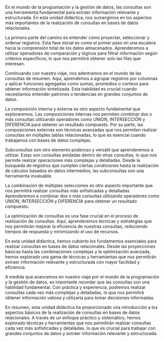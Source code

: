 En el mundo de la programación y la gestión de datos, las consultas son una herramienta fundamental para extraer información relevante y estructurada. En esta unidad didáctica, nos sumergimos en los aspectos más importantes de la realización de consultas en bases de datos relacionales.

La primera parte del camino es entender cómo proyectar, seleccionar y ordenar registros. Esta fase inicial es como el primer paso en una escalera hacia la comprensión total de los datos almacenados. Aprenderemos a utilizar operadores de comparación y lógicos para filtrar información según criterios específicos, lo que nos permitirá obtener solo las filas que interesan.

Continuando con nuestro viaje, nos adentramos en el mundo de las consultas de resumen. Aquí, aprendemos a agrupar registros por columnas y aplicar funciones agregadas como sumas, promedios o conteos para obtener información sintetizada. Esta habilidad es crucial cuando necesitamos entender patrones o tendencias en grandes conjuntos de datos.

La composición interna y externa es otro aspecto fundamental que exploraremos. Las composiciones internas nos permiten combinar dos o más consultas utilizando operadores como UNION, INTERSECCIÓN y DIFERENCIA para obtener un resultado compuesto. Por su parte, las composiciones externas son técnicas avanzadas que nos permiten realizar consultas en múltiples tablas relacionadas, lo que es esencial cuando trabajamos con bases de datos complejas.

Subconsultas son otro elemento poderoso y versátil que aprenderemos a utilizar. Estas son consultas anidadas dentro de otras consultas, lo que nos permite realizar operaciones más complejas y detalladas. Desde la búsqueda de registros que cumplen ciertas condiciones hasta la realización de cálculos basados en datos intermedios, las subconsultas son una herramienta invaluable.

La combinación de múltiples selecciones es otro aspecto importante que nos permitirá realizar consultas más sofisticadas y detalladas. Aprenderemos a combinar dos o más consultas utilizando operadores como UNION, INTERSECCIÓN y DIFERENCIA para obtener un resultado compuesto.

La optimización de consultas es una fase crucial en el proceso de realización de consultas. Aquí, aprenderemos técnicas y estrategias que nos permitirán mejorar la eficiencia de nuestras consultas, reduciendo tiempos de respuesta y minimizando el uso de recursos.

En esta unidad didáctica, hemos cubierto los fundamentos esenciales para realizar consultas en bases de datos relacionales. Desde las proyecciones básicas hasta las combinaciones complejas y la optimización avanzada, hemos explorado una gama de técnicas y herramientas que nos permitirán extraer información relevante y estructurada con mayor facilidad y eficiencia.

A medida que avancemos en nuestro viaje por el mundo de la programación y la gestión de datos, es importante recordar que las consultas son una habilidad fundamental. Con práctica y experiencia, podremos realizar consultas cada vez más complejas y detalladas, lo que nos permitirá obtener información valiosa y utilizarla para tomar decisiones informadas.

En resumen, esta unidad didáctica ha proporcionado una introducción a los aspectos básicos de la realización de consultas en bases de datos relacionales. A través de un enfoque práctico y sistemático, hemos explorado técnicas y herramientas que nos permitirán realizar consultas cada vez más sofisticadas y detalladas, lo que es crucial para trabajar con grandes conjuntos de datos y extraer información relevante y estructurada.
